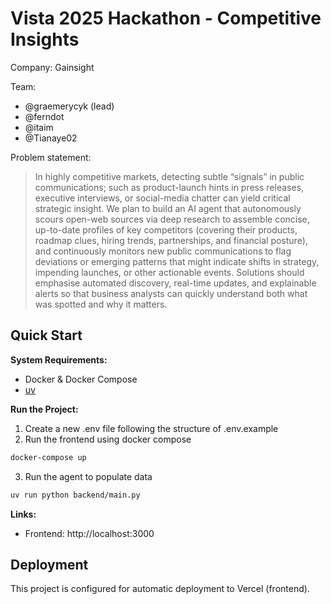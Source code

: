 # Vista 2025 Hackathon - Competitive Insights

Company: Gainsight

Team:

- @graemerycyk (lead)
- @ferndot
- @itaim
- @Tianaye02

Problem statement:

> In highly competitive markets, detecting subtle “signals” in public communications; such as product-launch hints in press releases, executive interviews, or social-media chatter can yield critical strategic insight. We plan to build an AI agent that autonomously scours open-web sources via deep research to assemble concise, up-to-date profiles of key competitors (covering their products, roadmap clues, hiring trends, partnerships, and financial posture), and continuously monitors new public communications to flag deviations or emerging patterns that might indicate shifts in strategy, impending launches, or other actionable events. Solutions should emphasise automated discovery, real-time updates, and explainable alerts so that business analysts can quickly understand both what was spotted and why it matters.

## Quick Start

**System Requirements:**

- Docker & Docker Compose
- [uv](https://docs.astral.sh/uv/getting-started/installation/)

**Run the Project:**

1. Create a new .env file following the structure of .env.example
2. Run the frontend using docker compose

```bash
docker-compose up
```

3. Run the agent to populate data

```bash
uv run python backend/main.py
```

**Links:**

- Frontend: http://localhost:3000

## Deployment

This project is configured for automatic deployment to Vercel (frontend).
